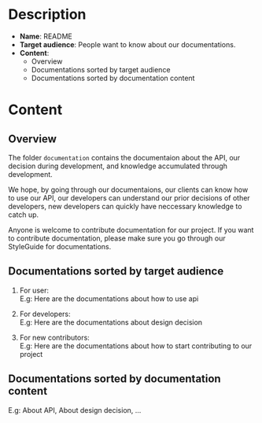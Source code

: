 # Description 
- **Name**: README
- **Target audience**: People want to know about our documentations.
- **Content**: 
  - Overview
  - Documentations sorted by target audience
  - Documentations sorted by documentation content

# Content

## Overview

The folder `documentation` contains the documentaion about the API, our decision during development, and knowledge accumulated through development. 

We hope, by going through our documentaions, our clients can know how to use our API, our developers can understand our prior decisions of other developers, new developers can quickly have neccessary knowledge to catch up. 

Anyone is welcome to contribute documentation for our project. If you want to contribute documentation, please make sure you go through our StyleGuide for documentations.

## Documentations sorted by target audience
1. For user:  
E.g: Here are the documentations about how to use api   

2. For developers:  
E.g: Here are the documentations about design decision  

3. For new contributors:  
E.g: Here are the documentations about how to start contributing to our project  

## Documentations sorted by documentation content

E.g: About API, About design decision, ...